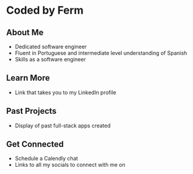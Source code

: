 # Coded by Ferm

## About Me 
- Dedicated software engineer
- Fluent in Portuguese and intermediate level understanding of Spanish
- Skills as a software engineer

## Learn More 
- Link that takes you to my LinkedIn profile

## Past Projects
- Display of past full-stack apps created 

## Get Connected
- Schedule a Calendly chat
- Links to all my socials to connect with me on
